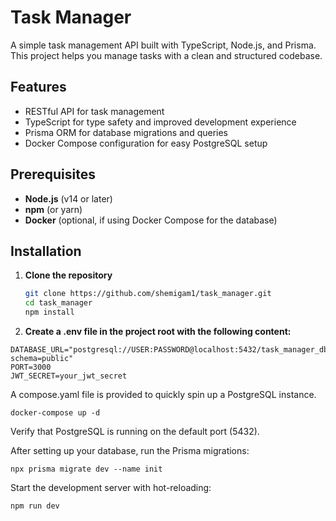 # Task Manager

A simple task management API built with TypeScript, Node.js, and Prisma. This project helps you manage tasks with a clean and structured codebase.

## Features

- RESTful API for task management
- TypeScript for type safety and improved development experience
- Prisma ORM for database migrations and queries
- Docker Compose configuration for easy PostgreSQL setup

## Prerequisites

- **Node.js** (v14 or later)
- **npm** (or yarn)
- **Docker** (optional, if using Docker Compose for the database)

## Installation

1. **Clone the repository**

   ```bash
   git clone https://github.com/shemigam1/task_manager.git
   cd task_manager
   npm install
   ```

2. **Create a .env file in the project root with the following content:**

```
DATABASE_URL="postgresql://USER:PASSWORD@localhost:5432/task_manager_db?schema=public"
PORT=3000
JWT_SECRET=your_jwt_secret
```

A compose.yaml file is provided to quickly spin up a PostgreSQL instance.

```
docker-compose up -d
```

Verify that PostgreSQL is running on the default port (5432).

After setting up your database, run the Prisma migrations:

```
npx prisma migrate dev --name init
```

Start the development server with hot-reloading:

```
npm run dev
```
